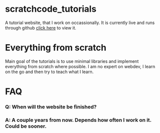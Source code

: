 # scratchcode_tutorials
A tutorial website, that I work on occassionally. It is currently live and runs through github 
[click here](https://chriskish19.github.io/scratchcode_tutorials/) to view it.

# Everything from scratch
Main goal of the tutorials is to use minimal libraries and implement everything from scratch where possible. 
I am no expert on webdev, I learn on the go and then try to teach what I learn. 

# FAQ
### Q: When will the website be finished?
### A: A couple years from now. Depends how often I work on it. Could be sooner.


